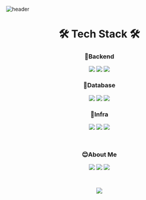![header](https://capsule-render.vercel.app/api?type=soft&color=auto&height=150&section=header&text=Thank%20you%20For%20Visiting&fontSize=70&animation=twinkling
)


<h1 align="center">🛠 Tech Stack 🛠</h1>


<p align="center"> 
  <h3 align="center">📗Backend</h3>
   <p align="center"> 
     <img src="https://img.shields.io/badge/Spring Boot-6DB33F?style=for-the-badge&logo=springboot&logoColor=white">
      <img src="https://img.shields.io/badge/spring Cloud Gateway-6DB33F?style=for-the-badge&logo=spring&logoColor=white">
     <img src="https://img.shields.io/badge/spring Cloud Netflix-DD0031?style=for-the-badge&logo=spring&logoColor=white">
   </p>
   <h3 align="center">📘Database</h3>
   <p align="center"> 
     <img src="https://img.shields.io/badge/mysql-4479A1?style=for-the-badge&logo=mysql&logoColor=white">
     <img src="https://img.shields.io/badge/redis-DD0031?style=for-the-badge&logo=redis&logoColor=white">
     <img src="https://img.shields.io/badge/elasticsearch-F8DC75?style=for-the-badge&logo=elasticsearch&logoColor=white">
   </p>
   <h3 align="center">📕Infra</h3>
   <p align="center">
     <img src="https://img.shields.io/badge/aws-232F3E?style=for-the-badge&logo=amazonwebservices&logoColor=white">
     <img src="https://img.shields.io/badge/jenkins-F05032?style=for-the-badge&logo=jenkins&logoColor=white">
     <img src="https://img.shields.io/badge/docker-339AF0?style=for-the-badge&logo=docker&logoColor=white">
   </p>
</p>

<br>

</div>


<div align="center">
  <h3 align="center">😊About Me</h3>
<p>
  <a href="https://velog.io/@parksegun" target="_blank"><img src="https://img.shields.io/badge/velog-339933?style=for-the-badge&logo=velog&logoColor=white"/></a>
  <a href="https://malleable-hose-bd4.notion.site/89987794d0a5492e826b11843fe00631?pvs=" target="_blank"><img src="https://img.shields.io/badge/portfolio-80247B?style=for-the-badge&logo=notion&logoColor=white"/></a>
  <a href="mailto:qkrtprjs456@gmail.com" target="_blank"><img src="https://img.shields.io/badge/qkrtprjs456@gmail.com-EA4335?style=for-the-badge&logo=Gmail&logoColor=white"/></a>
</p>
<br>



</div>

<p align="center">
  <a href="https://hits.seeyoufarm.com"><img src="https://hits.seeyoufarm.com/api/count/incr/badge.svg?url=https%3A%2F%2Fgithub.com%2Fparsegun&count_bg=%23ED6DA3&title_bg=%2386757E&icon=github.svg&icon_color=black&title=hits&edge_flat=false"/></a>
</p>


